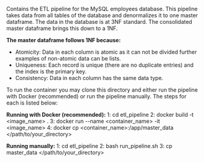 Contains the ETL pipeline for the MySQL employees database. This pipeline takes data from all tables of the 
database and denormalizes it to one master dataframe. The data in the database is at 3NF standard. The consolidated
master dataframe brings this down to a 1NF.

**The master dataframe follows 1NF because:**
- Atomicity: Data in each column is atomic as it can not be divided further examples of non-atomic data can be lists.
- Uniqueness: Each record is unique (there are no duplicate entries) and the index is the primary key.
- Consistency: Data in each column has the same data type.

To run the container you may clone this directory and either run the pipeline with Docker (recommended) or
run the pipeline manually. The steps for each is listed below:

**Running with Docker (recommended):**
  1: cd etl_pipeline
  2: docker build -t <image_name> .
  3: docker run --name <container_name> -it <image_name>
  4: docker cp <container_name>:/app/master_data </path/to/your_directory>

**Running manually:**
  1: cd etl_pipeline
  2: bash run_pipeline.sh
  3: cp master_data </path/to/your_directory>
  
